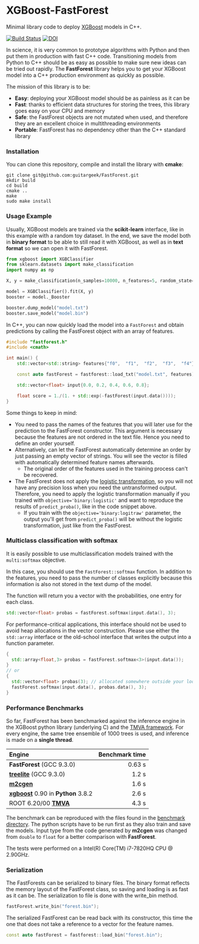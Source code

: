 # XGBoost-FastForest

Minimal library code to deploy [XGBoost](https://xgboost.readthedocs.io/en/latest/) models in C++.

[![Build Status](https://travis-ci.com/guitargeek/XGBoost-FastForest.svg?branch=master)](https://travis-ci.com/guitargeek/XGBoost-FastForest) [![DOI](https://zenodo.org/badge/DOI/10.5281/zenodo.4109412.svg)](https://doi.org/10.5281/zenodo.4109412)

In science, it is very common to prototype algorithms with Python and then put them in production with fast C++ code.
Transitioning models from Python to C++ should be as easy as possible to make sure new ideas can be tried out rapidly.
The __FastForest__ library helps you to get your XGBoost model into a C++ production environment as quickly as possible.

The mission of this library is to be:
* __Easy__: deploying your XGBoost model should be as painless as it can be
* __Fast__: thanks to efficient data structures for storing the trees, this library goes easy on your CPU and memory
* __Safe__: the FastForest objects are not mutated when used, and therefore they are an excellent choice in multithreading
  environments
* __Portable__: FastForest has no dependency other than the C++ standard library

### Installation

You can clone this repository, compile and install the library with __cmake__:
```
git clone git@github.com:guitargeek/FastForest.git
mkdir build
cd build
cmake ..
make
sudo make install
```

### Usage Example

Usually, XGBoost models are trained via the __scikit-learn__ interface, like in this example with a random toy dataset.
In the end, we save the model both in __binary format__ to be able to still read it with XGBoost, as well as in __text
format__ so we can open it with FastForest.

```Python
from xgboost import XGBClassifier
from sklearn.datasets import make_classification
import numpy as np

X, y = make_classification(n_samples=10000, n_features=5, random_state=42, n_classes=2, weights=[0.5])

model = XGBClassifier().fit(X, y)
booster = model._Booster

booster.dump_model("model.txt")
booster.save_model("model.bin")
```

In C++, you can now quickly load the model into a `FastForest` and obtain predictions by calling the FastForest object with an array of features.

```C++
#include "fastforest.h"
#include <cmath>

int main() {
    std::vector<std::string> features{"f0",  "f1",  "f2",  "f3",  "f4"};

    const auto fastForest = fastforest::load_txt("model.txt", features);

    std::vector<float> input{0.0, 0.2, 0.4, 0.6, 0.8};

    float score = 1./(1. + std::exp(-fastForest(input.data())));
}
```

Some things to keep in mind:

* You need to pass the names of the features that you will later use for the prediction to the FastForest constructor. This argument is necessary because the features are not ordered in the text file. Hence you need to define an order yourself.
* Alternatively, can let the FastForest automatically determine an order by just passing an empty vector of strings. You will see the vector is filled with automatically determined feature names afterwards.
  * The original order of the features used in the training process can't be recovered.
* The FastForest does not apply the [logistic transformation](https://en.wikipedia.org/wiki/Logistic_function), so you will not have any precision loss when you need the untransformed output. Therefore, you need to apply
  the logistic transformation manually if you trained with `objective='binary:logistic'` and want to reproduce the results of `predict_proba()`, like in the code snippet above.
  * If you train with the `objective='binary:logitraw'`
    parameter, the output you'll get from `predict_proba()` will be without the logistic transformation, just like from the FastForest.

### Multiclass classification with softmax

It is easily possible to use multiclassification models trained with the `multi:softmax` objective.

In this case, you should use the `FastForest::softmax` function. In addition to the features, you need to pass
the number of classes explicitly because this information is also not stored in the text dump of the model.

The function will return you a vector with the probabilities, one entry for each class.

```C++
std::vector<float> probas = fastForest.softmax(input.data(), 3);
```

For performance-critical applications, this interface should not be used to avoid heap allocations in the vector
construction. Please use either the `std::array` interface or the old-school interface that writes the output into a function parameter.

```C++
{
  std::array<float,3> probas = fastForest.softmax<3>(input.data());
}
// or
{
  std::vector<float> probas(3); // allocated somewhere outside your loop over entries
  fastForest.softmax(input.data(), probas.data(), 3);
}
```

### Performance Benchmarks

So far, FastForest has been benchmarked against the inference engine in the XGBoost python library (underlying
C) and the [TMVA framework](https://root.cern.ch/tmva). For every engine, the same tree ensemble of 1000 trees is used,
and inference is made on a **single thread**.

| Engine                                                                                                  | Benchmark time   |
| :------                                                                                                 | ---------------: |
| __FastForest__ (GCC 9.3.0)                                                                              | 0.63 s           |
| [__treelite__](https://github.com/dmlc/treelite) (GCC 9.3.0)                                            | 1.2 s            |
| [__m2cgen__](https://github.com/BayesWitnesses/m2cgen)                                                  | 1.6 s            |
| [__xgboost__](https://xgboost.readthedocs.io/en/latest/python/python_api.html) 0.90 in __Python__ 3.8.2 | 2.6 s            |
| ROOT 6.20/00 [__TMVA__](https://root.cern.ch/tmva)                                                      | 4.3 s            |

The benchmark can be reproduced with the files found in the [benchmark directory](benchmark). The python scripts have to be
run first as they also train and save the models. Input type from the code generated by __m2cgen__ was changed from
`double` to `float` for a better comparison with __FastForest__.

The tests were performed on a Intel(R) Core(TM) i7-7820HQ CPU @ 2.90GHz.

### Serialization

The FastForests can be serialized to binary files. The binary format reflects the memory layout of the FastForest class, so saving and loading is as fast as it can be. The serialization to file is done with the write_bin method.
```C++
fastForest.write_bin("forest.bin");
```
The serialized FastForest can be read back with its constructor, this time the one that does not take a reference to a vector for the feature names.

```C++
const auto fastForest = fastforest::load_bin("forest.bin");
```
